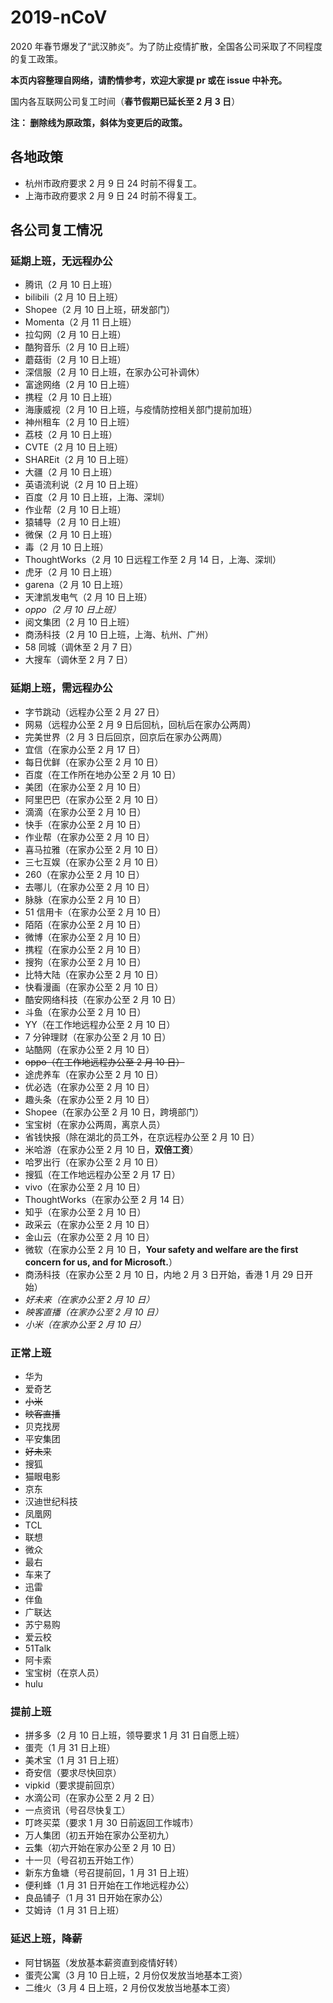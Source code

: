 # 2019-nCoV
2020 年春节爆发了“武汉肺炎”。为了防止疫情扩散，全国各公司采取了不同程度的复工政策。

**本页内容整理自网络，请酌情参考，欢迎大家提 pr 或在 issue 中补充。**

国内各互联网公司复工时间（**春节假期已延长至 2 月 3 日**）

**注：
删除线为原政策，斜体为变更后的政策。**

## 各地政策
- 杭州市政府要求 2 月 9 日 24 时前不得复工。
- 上海市政府要求 2 月 9 日 24 时前不得复工。

## 各公司复工情况

### 延期上班，无远程办公

- 腾讯（2 月 10 日上班）
- bilibili（2 月 10 日上班）
- Shopee（2 月 10 日上班，研发部门）
- Momenta（2 月 11 日上班）
- 拉勾网（2 月 10 日上班）
- 酷狗音乐（2 月 10 日上班）
- 蘑菇街（2 月 10 日上班）
- 深信服（2 月 10 日上班，在家办公可补调休）
- 富途网络（2 月 10 日上班）
- 携程（2 月 10 日上班）
- 海康威视（2 月 10 日上班，与疫情防控相关部门提前加班）
- 神州租车（2 月 10 日上班）
- 荔枝（2 月 10 日上班）
- CVTE（2 月 10 日上班）
- SHAREit（2 月 10 日上班）
- 大疆（2 月 10 日上班）
- 英语流利说（2 月 10 日上班）
- 百度（2 月 10 日上班，上海、深圳）
- 作业帮（2 月 10 日上班）
- 猿辅导（2 月 10 日上班）
- 微保（2 月 10 日上班）
- 毒（2 月 10 日上班）
- ThoughtWorks（2 月 10 日远程工作至 2 月 14 日，上海、深圳）
- 虎牙（2 月 10 日上班）
- garena（2 月 10 日上班）
- 天津凯发电气（2 月 10 日上班）
- *oppo（2 月 10 日上班）*
- 阅文集团（2 月 10 日上班）
- 商汤科技（2 月 10 日上班，上海、杭州、广州）
- 58 同城（调休至 2 月 7 日）
- 大搜车（调休至 2 月 7 日）

### 延期上班，需远程办公

- 字节跳动（远程办公至 2 月 27 日）
- 网易（远程办公至 2 月 9 日后回杭，回杭后在家办公两周）
- 完美世界（2 月 3 日后回京，回京后在家办公两周）
- 宜信（在家办公至 2 月 17 日）
- 每日优鲜（在家办公至 2 月 10 日）
- 百度（在工作所在地办公至 2 月 10 日）
- 美团（在家办公至 2 月 10 日）
- 阿里巴巴（在家办公至 2 月 10 日）
- 滴滴（在家办公至 2 月 10 日）
- 快手（在家办公至 2 月 10 日）
- 作业帮（在家办公至 2 月 10 日）
- 喜马拉雅（在家办公至 2 月 10 日）
- 三七互娱（在家办公至 2 月 10 日）
- 260（在家办公至 2 月 10 日）
- 去哪儿（在家办公至 2 月 10 日）
- 脉脉（在家办公至 2 月 10 日）
- 51 信用卡（在家办公至 2 月 10 日）
- 陌陌（在家办公至 2 月 10 日）
- 微博（在家办公至 2 月 10 日）
- 携程（在家办公至 2 月 10 日）
- 搜狗（在家办公至 2 月 10 日）
- 比特大陆（在家办公至 2 月 10 日）
- 快看漫画（在家办公至 2 月 10 日）
- 酷安网络科技（在家办公至 2 月 10 日）
- 斗鱼（在家办公至 2 月 10 日）
- YY（在工作地远程办公至 2 月 10 日）
- 7 分钟理财（在家办公至 2 月 10 日）
- 站酷网（在家办公至 2 月 10 日）
- ~~oppo（在工作地远程办公至 2 月 10 日）~~
- 途虎养车（在家办公至 2 月 10 日）
- 优必选（在家办公至 2 月 10 日）
- 趣头条（在家办公至 2 月 10 日）
- Shopee（在家办公至 2 月 10 日，跨境部门）
- 宝宝树（在家办公两周，离京人员）
- 省钱快报（除在湖北的员工外，在京远程办公至 2 月 10 日）
- 米哈游（在家办公至 2 月 10 日，**双倍工资**）
- 哈罗出行（在家办公至 2 月 10 日）
- 搜狐（在工作地远程办公至 2 月 17 日）
- vivo（在家办公至 2 月 10 日）
- ThoughtWorks（在家办公至 2 月 14 日）
- 知乎（在家办公至 2 月 10 日）
- 政采云（在家办公至 2 月 10 日）
- 金山云（在家办公至 2 月 10 日）
- 微软（在家办公至 2 月 10 日，**Your safety and welfare are the first concern for us, and for Microsoft.**）
- 商汤科技（在家办公至 2 月 10 日，内地 2 月 3 日开始，香港 1 月 29 日开始）
- *好未来（在家办公至 2 月 10 日）*
- *映客直播（在家办公至 2 月 10 日）*
- *小米（在家办公至 2 月 10 日）*

### 正常上班

- 华为
- 爱奇艺
- ~~小米~~
- ~~映客直播~~
- 贝克找房
- 平安集团
- ~~好未来~~
- 搜狐
- 猫眼电影
- 京东
- 汉迪世纪科技
- 凤凰网
- TCL
- 联想
- 微众
- 最右
- 车来了
- 迅雷
- 伴鱼
- 广联达
- 苏宁易购
- 爱云校
- 51Talk
- 阿卡索
- 宝宝树（在京人员）
- hulu

### 提前上班

- 拼多多（2 月 10 日上班，领导要求 1 月 31 日自愿上班）
- 蛋壳（1 月 31 日上班）
- 美术宝（1 月 31 日上班）
- 奇安信（要求尽快回京）
- vipkid（要求提前回京）
- 水滴公司（在家办公至 2 月 2 日）
- 一点资讯（号召尽快复工）
- 叮咚买菜（要求 1 月 30 日前返回工作城市）
- 万人集团（初五开始在家办公至初九）
- 云集（初六开始在家办公至 2 月 10 日）
- 十一贝（号召初五开始工作）
- 新东方鱼塘（号召提前回，1 月 31 日上班）
- 便利蜂（1 月 31 日开始在工作地远程办公）
- 良品铺子（1 月 31 日开始在家办公）
- 艾姆诗（1 月 31 日上班）

### 延迟上班，降薪

- 阿甘锅盔（发放基本薪资直到疫情好转）
- 蛋壳公寓（3 月 10 日上班，2 月份仅发放当地基本工资）
- 二维火（3 月 4 日上班，2 月份仅发放当地基本工资）
